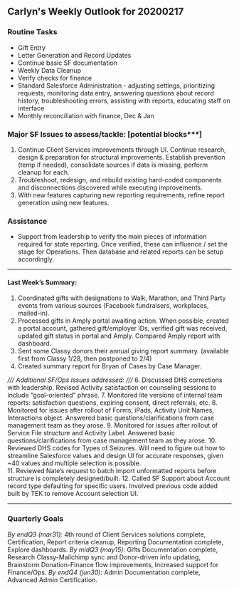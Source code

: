 ## Carlyn's Weekly Outlook for 20200217
### Routine Tasks
* Gift Entry
* Letter Generation and Record Updates
* Continue basic SF documentation
* Weekly Data Cleanup
* Verify checks for finance
* Standard Salesforce Administration - adjusting settings, prioritizing requests, monitoring data entry, answering questions about record history, troubleshooting errors, assisting with reports, educating staff on interface
* Monthly reconciliation with finance, Dec & Jan

### Major SF Issues to assess/tackle: [potential blocks***]
1. Continue Client Services improvements through UI.  Continue research, design & preparation for structural improvements.  Establish prevention (temp if needed), consolidate sources if data is missing, perform cleanup for each.
2. Troubleshoot, redesign, and rebuild existing hard-coded components and disconnections discovered while executing improvements.
3. With new features capturing new reporting requirements, refine report generation using new features.

### Assistance
* Support from leadership to verify the main pieces of information required for state reporting.  Once verified, these can influence / set the stage for Operations.  Then database and related reports can be setup accordingly.

- - - -
#### Last Week’s Summary:
1. Coordinated gifts with designations to Walk, Marathon, and Third Party events from various sources (Facebook fundraisers, workplaces, mailed-in).
2. Processed gifts in Amply portal awaiting action.  When possible, created a portal account, gathered gift/employer IDs, verified gift was received, updated gift status in portal and Amply.  Compared Amply report with dashboard.
3. Sent some Classy donors their annual giving report summary.  (available first from Classy 1/28, then postponed to 2/4)
4. Created summary report for Bryan of Cases by Case Manager.

*/// Additional SF/Ops issues addressed: ///*
6. Discussed DHS corrections with leadership.  Revised Activity satisfaction on counseling sessions to include “goal-oriented” phrase.
7. Monitored lite versions of internal team reports: satisfaction questions, expiring consent, direct referrals, etc.
8. Monitored for issues after rollout of Forms, iPads, Activity Unit Names, Interactions object.  Answered basic questions/clarifications from case management team as they arose.
9. Monitored for issues after rollout of Service File structure and Activity Label.  Answered basic questions/clarifications from case management team as they arose.
10. Reviewed DHS codes for Types of Seizures.  Will need to figure out how to streamline Salesforce values and design UI for accurate responses, given ~40 values and multiple selection is possible.  
11. Reviewed Nate’s request to batch import unformatted reports before structure is completely designed/built.
12. Called SF Support about Account record type defaulting for specific users.  Involved previous code added built by TEK to remove Account selection UI.  

- - - -
### Quarterly Goals
*By endQ3 (mar31):* 4th round of Client Services solutions complete, Certification, Report criteria cleanup, Reporting Documentation complete, Explore dashboards.
*By midQ3 (may15):* Gifts Documentation complete, Research Classy-Mailchimp sync and Donor-driven info updating, Brainstorm Donation-Finance flow improvements, Increased support for Finance/Ops.
*By endQ4 (jun30):* Admin Documentation complete, Advanced Admin Certification.  